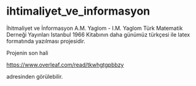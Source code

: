 # ihtimaliyet_ve_informasyon
İhitmaliyet ve İnformasyon A.M. Yaglom - I.M. Yaglom Türk Matematik Derneği Yayınları 
Istanbul 1966
Kitabının daha günümüz türkçesi ile latex formatında yazılması projesidir. 

Projenin son hali 

https://www.overleaf.com/read/tkwhgtgpbbzy

adresinden görülebilir. 


